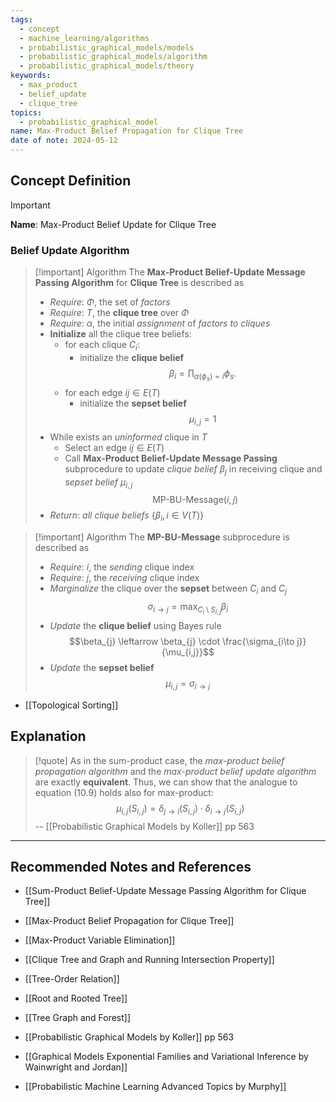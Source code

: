 ```yaml
---
tags:
  - concept
  - machine_learning/algorithms
  - probabilistic_graphical_models/models
  - probabilistic_graphical_models/algorithm
  - probabilistic_graphical_models/theory
keywords:
  - max_product
  - belief_update
  - clique_tree
topics:
  - probabilistic_graphical_model
name: Max-Product Belief Propagation for Clique Tree
date of note: 2024-05-12
---
```


## Concept Definition

>[!important]
>**Name**: Max-Product Belief Update for Clique Tree

### Belief Update Algorithm


>[!important] Algorithm
>The **Max-Product Belief-Update Message Passing Algorithm** for **Clique Tree** is described as 
>- *Require*: $\Phi$, the set of *factors*
>- *Require*: $T$, the **clique tree** over $\Phi$
>- *Require*: $\alpha$, the initial *assignment* of *factors to cliques*
>- **Initialize** all the clique tree beliefs:
>	- for each clique $C_{i}$:
>		- initialize the **clique belief** $$\beta_{i} = \prod_{\alpha(\phi_{s}) = i}\phi_{s}.$$
>	- for each edge $ij\in E(T)$
>		- initialize the **sepset belief** $$\mu_{i,j} = 1$$
>- While exists an *uninformed* clique in $T$
>	- Select an edge $ij\in E(T)$
>	- Call **Max-Product Belief-Update Message Passing** subprocedure to update *clique belief* $\beta_{j}$ in receiving clique and *sepset belief* $\mu_{i,j}$ $$\text{MP-BU-Message}(i, j)$$
>- *Return*: *all clique beliefs* $\{ \beta_{i}, i\in V(T) \}$

>[!important] Algorithm
>The **MP-BU-Message** subprocedure is described as
>- *Require*: $i$, the *sending* clique index
>- *Require*: $j$, the *receiving* clique index
>- *Marginalize* the clique over the **sepset** between $C_{i}$ and $C_{j}$ $$\sigma_{i\to j} = \max_{C_{i} \setminus S_{i,j}}\beta_{i}$$
>- *Update* the **clique belief** using Bayes rule $$\beta_{j} \leftarrow \beta_{j} \cdot \frac{\sigma_{i\to j}}{\mu_{i,j}}$$
>- *Update* the **sepset belief** $$\mu_{i,j} = \sigma_{i\to j}$$ 

- [[Topological Sorting]]

## Explanation

>[!quote]
>As in the sum-product case, the *max-product belief propagation algorithm* and the *max-product belief update algorithm* are exactly **equivalent**. Thus, we can show that the analogue to equation (10.9) holds also for max-product:
>$$
>\mu_{i,j}(S_{i,j}) = \delta_{j\to i}(S_{i,j}) \cdot \delta_{i\to j}(S_{i,j})
>$$
>-- [[Probabilistic Graphical Models by Koller]] pp 563



-----------
##  Recommended Notes and References

- [[Sum-Product Belief-Update Message Passing Algorithm for Clique Tree]]

- [[Max-Product Belief Propagation for Clique Tree]]
- [[Max-Product Variable Elimination]]


- [[Clique Tree and Graph and Running Intersection Property]]
- [[Tree-Order Relation]]
- [[Root and Rooted Tree]]
- [[Tree Graph and Forest]]


- [[Probabilistic Graphical Models by Koller]] pp 563
- [[Graphical Models Exponential Families and Variational Inference by Wainwright and Jordan]]
- [[Probabilistic Machine Learning Advanced Topics by Murphy]]
